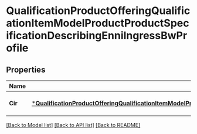 # QualificationProductOfferingQualificationItemModelProductProductSpecificationDescribingEnniIngressBwProfile

## Properties
Name | Type | Description | Notes
------------ | ------------- | ------------- | -------------
**Cir** | [***QualificationProductOfferingQualificationItemModelProductProductSpecificationDescribingEnniIngressBwProfileCir**](qualificationProductOfferingQualificationItemModel_product_productSpecification_describing_ENNIIngressBWProfile_cir.md) |  | [optional] [default to null]

[[Back to Model list]](../README.md#documentation-for-models) [[Back to API list]](../README.md#documentation-for-api-endpoints) [[Back to README]](../README.md)

